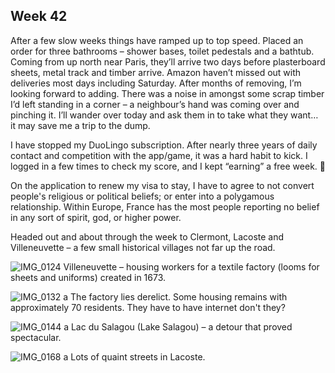 ## Week 42
After a few slow weeks things have ramped up to top speed. Placed an order for three bathrooms – shower bases, toilet pedestals and a bathtub. Coming from up north near Paris, they’ll arrive two days before plasterboard sheets, metal track and timber arrive. Amazon haven’t missed out with deliveries most days including Saturday. After months of removing, I’m looking forward to adding. There was a noise in amongst some scrap timber I’d left standing in a corner – a neighbour’s hand was coming over and pinching it. I’ll wander over today and ask them in to take what they want… it may save me a trip to the dump.

I have stopped my DuoLingo subscription. After nearly three years of daily contact and competition with the app/game, it was a hard habit to kick. I logged in a few times to check my score, and I kept “earning” a free week. 🤩

On the application to renew my visa to stay, I have to agree to not convert people's religious or political beliefs; or enter into a polygamous relationship. Within Europe, France has the most people reporting no belief in any sort of spirit, god, or higher power.

Headed out and about through the week to Clermont, Lacoste and Villeneuvette – a few small historical villages not far up the road.

![IMG_0124](https://github.com/user-attachments/assets/080a4108-4fd9-4a97-aa34-1d0ebbe956a4)
Villeneuvette – housing workers for a textile factory (looms for sheets and uniforms) created in 1673.

![IMG_0132 a](https://github.com/user-attachments/assets/918d6338-5002-47dc-86ed-875a4340c07b)
The factory lies derelict. Some housing remains with approximately 70 residents. They have to have internet don't they?

![IMG_0144 a](https://github.com/user-attachments/assets/234a4d08-e251-4b29-ae38-a01edfe3581b)
Lac du Salagou (Lake Salagou) – a detour that proved spectacular.

![IMG_0168 a](https://github.com/user-attachments/assets/8d1e1a76-04e0-4423-a733-6c4d2f331682)
Lots of quaint streets in Lacoste.
